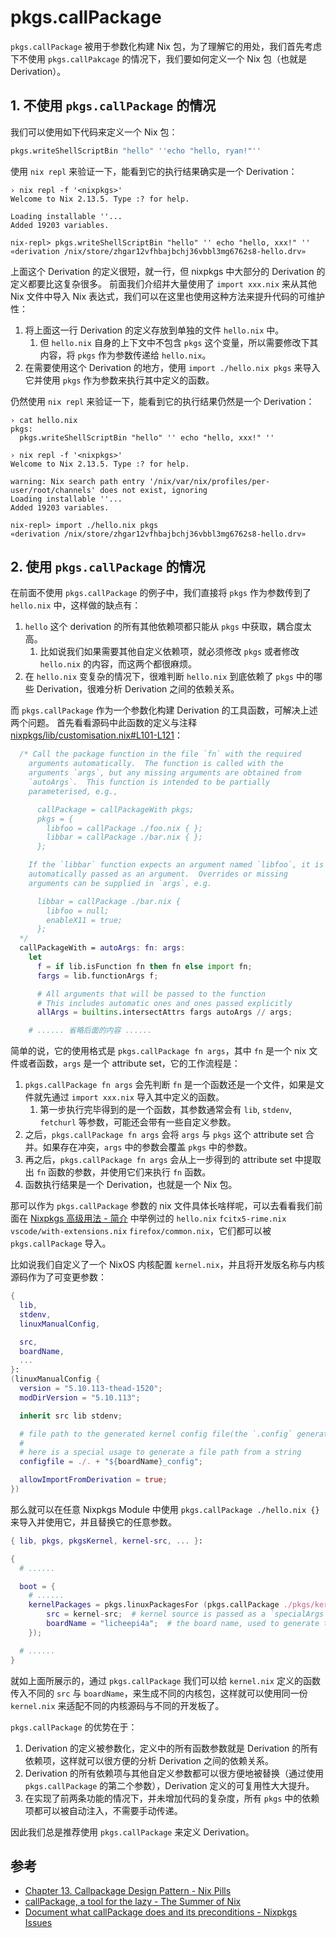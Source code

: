 # pkgs.callPackage

`pkgs.callPackage` 被用于参数化构建 Nix 包，为了理解它的用处，我们首先考虑下不使用 `pkgs.callPakcage` 的情况下，我们要如何定义一个 Nix 包（也就是 Derivation）。

## 1. 不使用 `pkgs.callPackage` 的情况

我们可以使用如下代码来定义一个 Nix 包：

```nix
pkgs.writeShellScriptBin "hello" ''echo "hello, ryan!"''
```

使用 `nix repl` 来验证一下，能看到它的执行结果确实是一个 Derivation：

```shell
› nix repl -f '<nixpkgs>'
Welcome to Nix 2.13.5. Type :? for help.

Loading installable ''...
Added 19203 variables.

nix-repl> pkgs.writeShellScriptBin "hello" '' echo "hello, xxx!" ''
«derivation /nix/store/zhgar12vfhbajbchj36vbbl3mg6762s8-hello.drv»
```

上面这个 Derivation 的定义很短，就一行，但 nixpkgs 中大部分的 Derivation 的定义都要比这复杂很多。
前面我们介绍并大量使用了 `import xxx.nix` 来从其他 Nix 文件中导入 Nix 表达式，我们可以在这里也使用这种方法来提升代码的可维护性：

1. 将上面这一行 Derivation 的定义存放到单独的文件 `hello.nix` 中。
    1. 但 `hello.nix` 自身的上下文中不包含 `pkgs` 这个变量，所以需要修改下其内容，将 `pkgs` 作为参数传递给 `hello.nix`。
1. 在需要使用这个 Derivation 的地方，使用 `import ./hello.nix pkgs` 来导入它并使用 `pkgs` 作为参数来执行其中定义的函数。

仍然使用 `nix repl` 来验证一下，能看到它的执行结果仍然是一个 Derivation：

```shell
› cat hello.nix          
pkgs:
  pkgs.writeShellScriptBin "hello" '' echo "hello, xxx!" ''

› nix repl -f '<nixpkgs>'
Welcome to Nix 2.13.5. Type :? for help.

warning: Nix search path entry '/nix/var/nix/profiles/per-user/root/channels' does not exist, ignoring
Loading installable ''...
Added 19203 variables.

nix-repl> import ./hello.nix pkgs
«derivation /nix/store/zhgar12vfhbajbchj36vbbl3mg6762s8-hello.drv»
```

## 2. 使用 `pkgs.callPackage` 的情况

在前面不使用 `pkgs.callPackage` 的例子中，我们直接将 `pkgs` 作为参数传到了 `hello.nix` 中，这样做的缺点有：

1. `hello` 这个 derivation 的所有其他依赖项都只能从 `pkgs` 中获取，耦合度太高。
    1. 比如说我们如果需要其他自定义依赖项，就必须修改 `pkgs` 或者修改 `hello.nix` 的内容，而这两个都很麻烦。
1. 在 `hello.nix` 变复杂的情况下，很难判断 `hello.nix` 到底依赖了 `pkgs` 中的哪些 Derivation，很难分析 Derivation 之间的依赖关系。

而 `pkgs.callPackage` 作为一个参数化构建 Derivation 的工具函数，可解决上述两个问题。
首先看看源码中此函数的定义与注释 [nixpkgs/lib/customisation.nix#L101-L121](https://github.com/NixOS/nixpkgs/blob/fe138d3/lib/customisation.nix#L101-L121
)：

```nix
  /* Call the package function in the file `fn` with the required
    arguments automatically.  The function is called with the
    arguments `args`, but any missing arguments are obtained from
    `autoArgs`.  This function is intended to be partially
    parameterised, e.g.,

      callPackage = callPackageWith pkgs;
      pkgs = {
        libfoo = callPackage ./foo.nix { };
        libbar = callPackage ./bar.nix { };
      };

    If the `libbar` function expects an argument named `libfoo`, it is
    automatically passed as an argument.  Overrides or missing
    arguments can be supplied in `args`, e.g.

      libbar = callPackage ./bar.nix {
        libfoo = null;
        enableX11 = true;
      };
  */
  callPackageWith = autoArgs: fn: args:
    let
      f = if lib.isFunction fn then fn else import fn;
      fargs = lib.functionArgs f;

      # All arguments that will be passed to the function
      # This includes automatic ones and ones passed explicitly
      allArgs = builtins.intersectAttrs fargs autoArgs // args;    

    # ...... 省略后面的内容 ......
```

简单的说，它的使用格式是 `pkgs.callPackage fn args`，其中 `fn` 是一个 nix 文件或者函数，`args` 是一个 attribute set，它的工作流程是：

1. `pkgs.callPackage fn args` 会先判断 `fn` 是一个函数还是一个文件，如果是文件就先通过 `import xxx.nix` 导入其中定义的函数。
    1. 第一步执行完毕得到的是一个函数，其参数通常会有 `lib`, `stdenv`, `fetchurl` 等参数，可能还会带有一些自定义参数。
2. 之后，`pkgs.callPackage fn args` 会将 `args` 与 `pkgs` 这个 attribute set 合并。如果存在冲突，`args` 中的参数会覆盖 `pkgs` 中的参数。
3. 再之后，`pkgs.callPackage fn args` 会从上一步得到的 attribute set 中提取出 `fn` 函数的参数，并使用它们来执行 `fn` 函数。
4. 函数执行结果是一个 Derivation，也就是一个 Nix 包。

那可以作为 `pkgs.callPackage` 参数的 nix 文件具体长啥样呢，可以去看看我们前面在 [Nixpkgs 高级用法 - 简介](./intro.md) 中举例过的 `hello.nix` `fcitx5-rime.nix` `vscode/with-extensions.nix` `firefox/common.nix`，它们都可以被 `pkgs.callPackage` 导入。

比如说我们自定义了一个 NixOS 内核配置 `kernel.nix`，并且将开发版名称与内核源码作为了可变更参数：

```nix
{
  lib,
  stdenv,
  linuxManualConfig,

  src,
  boardName,
  ...
}:
(linuxManualConfig {
  version = "5.10.113-thead-1520";
  modDirVersion = "5.10.113";

  inherit src lib stdenv;

  # file path to the generated kernel config file(the `.config` generated by make menuconfig)
  #
  # here is a special usage to generate a file path from a string
  configfile = ./. + "${boardName}_config";

  allowImportFromDerivation = true;
})
```

那么就可以在任意 Nixpkgs Module 中使用 `pkgs.callPackage ./hello.nix {}` 来导入并使用它，并且替换它的任意参数。

```nix
{ lib, pkgs, pkgsKernel, kernel-src, ... }:

{
  # ......

  boot = {
    # ......
    kernelPackages = pkgs.linuxPackagesFor (pkgs.callPackage ./pkgs/kernel {
        src = kernel-src;  # kernel source is passed as a `specialArgs` and injected into this module.
        boardName = "licheepi4a";  # the board name, used to generate the kernel config file path.
    });

  # ......
}
```

就如上面所展示的，通过 `pkgs.callPackage` 我们可以给 `kernel.nix` 定义的函数传入不同的 `src` 与 `boardName`，来生成不同的内核包，这样就可以使用同一份 `kernel.nix` 来适配不同的内核源码与不同的开发板了。

`pkgs.callPackage` 的优势在于：

1. Derivation 的定义被参数化，定义中的所有函数参数就是 Derivation 的所有依赖项，这样就可以很方便的分析 Derivation 之间的依赖关系。
2. Derivation 的所有依赖项与其他自定义参数都可以很方便地被替换（通过使用 `pkgs.callPackage` 的第二个参数），Derivation 定义的可复用性大大提升。
3. 在实现了前两条功能的情况下，并未增加代码的复杂度，所有 `pkgs` 中的依赖项都可以被自动注入，不需要手动传递。

因此我们总是推荐使用 `pkgs.callPackage` 来定义 Derivation。

## 参考

- [Chapter 13. Callpackage Design Pattern - Nix Pills](https://nixos.org/guides/nix-pills/callpackage-design-pattern.html)
- [callPackage, a tool for the lazy - The Summer of Nix](https://summer.nixos.org/blog/callpackage-a-tool-for-the-lazy/)
- [Document what callPackage does and its preconditions - Nixpkgs Issues](https://github.com/NixOS/nixpkgs/issues/36354)
